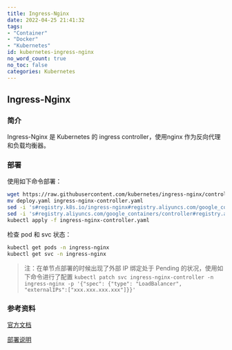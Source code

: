 ```yaml
---
title: Ingress-Nginx
date: 2022-04-25 21:41:32
tags:
- "Container"
- "Docker"
- "Kubernetes"
id: kubernetes-ingress-nginx
no_word_count: true
no_toc: false
categories: Kubernetes
---
```


## Ingress-Nginx

### 简介

Ingress-Nginx 是 Kubernetes 的 ingress controller，使用nginx 作为反向代理和负载均衡器。

### 部署

使用如下命令部署：

```bash
wget https://raw.githubusercontent.com/kubernetes/ingress-nginx/controller-v1.5.1/deploy/static/provider/cloud/deploy.yaml
mv deploy.yaml ingress-nginx-controller.yaml
sed -i 's#registry.k8s.io/ingress-nginx#registry.aliyuncs.com/google_containers#g' ingress-nginx-controller.yaml
sed -i 's#registry.aliyuncs.com/google_containers/controller#registry.aliyuncs.com/google_containers/nginx-ingress-controller#g' ingress-nginx-controller.yaml
kubectl apply -f ingress-nginx-controller.yaml
```

检查 pod 和 svc 状态：

```bash
kubectl get pods -n ingress-nginx
kubectl get svc -n ingress-nginx
```

> 注：在单节点部署的时候出现了外部 IP 绑定处于 Pending 的状况，使用如下命令进行了配置 `kubectl patch svc ingress-nginx-controller -n ingress-nginx -p '{"spec": {"type": "LoadBalancer", "externalIPs":["xxx.xxx.xxx.xxx"]}}'`

### 参考资料

[官方文档](https://github.com/kubernetes/ingress-nginx)

[部署说明](https://kubernetes.github.io/ingress-nginx/deploy/)
